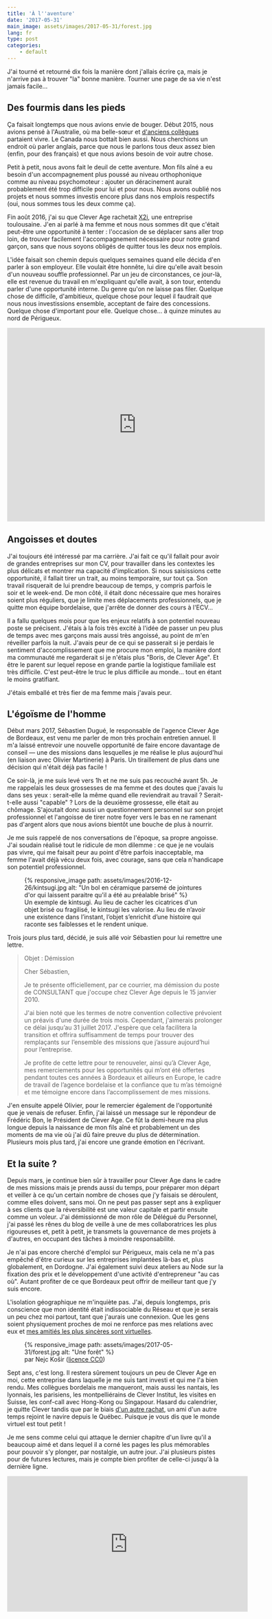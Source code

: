 ```yaml
---
title: 'À l''aventure'
date: '2017-05-31'
main_image: assets/images/2017-05-31/forest.jpg
lang: fr
type: post
categories:
    - default
---
```


J'ai tourné et retourné dix fois la manière dont j'allais écrire ça, mais je n'arrive pas à trouver "la" bonne manière. Tourner une page de sa vie n'est jamais facile…

<!-- more -->

## Des fourmis dans les pieds

Ça faisait longtemps que nous avions envie de bouger. Début 2015, nous avions pensé à l'Australie, où ma belle-sœur et [d'anciens collègues](http://wearemoving.net/) partaient vivre. Le Canada nous bottait bien aussi. Nous cherchions un endroit où parler anglais, parce que nous le parlons tous deux assez bien (enfin, pour des français) et que nous avions besoin de voir autre chose.

Petit à petit, nous avons fait le deuil de cette aventure. Mon fils aîné a eu besoin d'un accompagnement plus poussé au niveau orthophonique comme au niveau psychomoteur : ajouter un déracinement aurait probablement été trop difficile pour lui et pour nous. Nous avons oublié nos projets et nous sommes investis encore plus dans nos emplois respectifs (oui, nous sommes tous les deux comme ça).

Fin août 2016, j'ai su que Clever Age rachetait [X2i](http://www.x2i.fr/), une entreprise toulousaine. J'en ai parlé à ma femme et nous nous sommes dit que c'était peut-être une opportunité à tenter : l'occasion de se déplacer sans aller trop loin, de trouver facilement l'accompagnement nécessaire pour notre grand garçon, sans que nous soyons obligés de quitter tous les deux nos emplois.

L'idée faisait son chemin depuis quelques semaines quand elle décida d'en parler à son employeur. Elle voulait être honnête, lui dire qu'elle avait besoin d'un nouveau souffle professionnel. Par un jeu de circonstances, ce jour-là, elle est revenue du travail en m'expliquant qu'elle avait, à son tour, entendu parler d'une opportunité interne. Du genre qu'on ne laisse pas filer. Quelque chose de difficile, d'ambitieux, quelque chose pour lequel il faudrait que nous nous investissions ensemble, acceptant de faire des concessions. Quelque chose d'important pour elle. Quelque chose… à quinze minutes au nord de Périgueux.

<div class="videoWrapper">
<iframe src="https://www.google.com/maps/embed?pb=!1m18!1m12!1m3!1d89875.86587460003!2d0.616802677960981!3d45.255460096260165!2m3!1f0!2f0!3f0!3m2!1i1024!2i768!4f13.1!3m3!1m2!1s0x47ff7381360949e9%3A0x406651748180c80!2zMjQ0NjAgQ2jDonRlYXUtbCfDiXbDqnF1ZQ!5e0!3m2!1sfr!2sfr!4v1496178486173" width="600" height="450" frameborder="0" style="border:0" allowfullscreen></iframe>
</div>

## Angoisses et doutes

J'ai toujours été intéressé par ma carrière. J'ai fait ce qu'il fallait pour avoir de grandes entreprises sur mon CV, pour travailler dans les contextes les plus délicats et montrer ma capacité d'implication. Si nous saisissions cette opportunité, il fallait tirer un trait, au moins temporaire, sur tout ça. Son travail risquerait de lui prendre beaucoup de temps, y compris parfois le soir et le week-end. De mon côté, il était donc nécessaire que mes horaires soient plus réguliers, que je limite mes déplacements professionnels, que je quitte mon équipe bordelaise, que j'arrête de donner des cours à l'ECV…

Il a fallu quelques mois pour que les enjeux relatifs à son potentiel nouveau poste se précisent. J'étais à la fois très excité à l'idée de passer un peu plus de temps avec mes garçons mais aussi très angoissé, au point de m'en réveiller parfois la nuit. J'avais peur de ce qui se passerait si je perdais le sentiment d'accomplissement que me procure mon emploi, la manière dont ma communauté me regarderait si je n'étais plus "Boris, de Clever Age". Et être le parent sur lequel repose en grande partie la logistique familiale est très difficile. C'est peut-être le truc le plus difficile au monde… tout en étant le moins gratifiant.

J'étais emballé et très fier de ma femme mais j'avais peur.

## L'égoïsme de l'homme

Début mars 2017, Sébastien Dugué, le responsable de l'agence Clever Age de Bordeaux, est venu me parler de mon très prochain entretien annuel. Il m'a laissé entrevoir une nouvelle opportunité de faire encore davantage de conseil — une des missions dans lesquelles je me réalise le plus aujourd'hui (en liaison avec Olivier Martinerie) à Paris. Un tiraillement de plus dans une décision qui n'était déjà pas facile !

Ce soir-là, je me suis levé vers 1h et ne me suis pas recouché avant 5h. Je me rappelais les deux grossesses de ma femme et des doutes que j'avais lu dans ses yeux : serait-elle la même quand elle reviendrait au travail ? Serait-t-elle aussi "capable" ? Lors de la deuxième grossesse, elle était au chômage. S'ajoutait donc aussi un questionnement personnel sur son projet professionnel et l'angoisse de tirer notre foyer vers le bas en ne ramenant pas d'argent alors que nous avions bientôt une bouche de plus à nourrir.

Je me suis rappelé de nos conversations de l'époque, sa propre angoisse. J'ai soudain réalisé tout le ridicule de mon dilemme : ce que je ne voulais pas vivre, qui me faisait peur au point d'être parfois inacceptable, ma femme l'avait déjà vécu deux fois, avec courage, sans que cela n'handicape son potentiel professionnel.

<figure>
      {% responsive_image path: assets/images/2016-12-26/kintsugi.jpg alt: "Un bol en céramique parsemé de jointures d'or qui laissent paraitre qu'il a été au préalable brisé" %}
  <figcaption>Un exemple de <span lang="ja">kintsugi</span>. Au lieu de cacher les cicatrices d'un objet brisé ou fragilisé, le kintsugi les valorise. Au lieu de n’avoir une existence dans l’instant, l’objet s’enrichit d’une histoire qui raconte ses faiblesses et le rendent unique.</figcaption>
</figure>

Trois jours plus tard, décidé, je suis allé voir Sébastien pour lui remettre une lettre.

> Objet : Démission
> 
>
> Cher Sébastien,
> 
> Je te présente officiellement, par ce courrier, ma démission du poste de CONSULTANT que j'occupe chez Clever Age depuis le 15 janvier 2010.
> 
> J'ai bien noté que les termes de notre convention collective prévoient un préavis d'une durée de trois mois. Cependant, j'aimerais prolonger ce délai jusqu’au 31 juillet 2017. J'espère que cela facilitera la transition et offrira suffisamment de temps pour trouver des remplaçants sur l’ensemble des missions que j’assure aujourd’hui pour l’entreprise.
> 
> Je profite de cette lettre pour te renouveler, ainsi qu’à Clever Age, mes remerciements pour les opportunités qui m’ont été offertes pendant toutes ces années à Bordeaux et ailleurs en Europe, le cadre de travail de l’agence bordelaise et la confiance que tu m’as témoigné et me témoigne encore dans l’accomplissement de mes missions.

J'en ensuite appelé Olivier, pour le remercier également de l'opportunité que je venais de refuser. Enfin, j'ai laissé un message sur le répondeur de Frédéric Bon, le Président de Clever Age. Ce fût la demi-heure ma plus longue depuis la naissance de mon fils aîné et probablement un des moments de ma vie où j'ai dû faire preuve du plus de détermination. Plusieurs mois plus tard, j'ai encore une grande émotion en l'écrivant.

## Et la suite ?

Depuis mars, je continue bien sûr à travailler pour Clever Age dans le cadre de mes missions mais je prends aussi du temps, pour préparer mon départ et veiller à ce qu'un certain nombre de choses que j'y faisais se déroulent, comme elles doivent, sans moi. On ne peut pas passer sept ans à expliquer à ses clients que la réversibilité est une valeur capitale et partir ensuite comme un voleur. J'ai démissionné de mon rôle de Délégué du Personnel, j'ai passé les rênes du blog de veille à une de mes collaboratrices les plus rigoureuses et, petit à petit, je transmets la gouvernance de mes projets à d'autres, en occupant des tâches à moindre responsabilité.

Je n'ai pas encore cherché d'emploi sur Périgueux, mais cela ne m'a pas empêché d'être curieux sur les entreprises implantées là-bas et, plus globalement, en Dordogne. J'ai également suivi deux ateliers au Node sur la fixation des prix et le développement d'une activité d'entrepreneur "au cas où". Autant profiter de ce que Bordeaux peut offrir de meilleur tant que j'y suis encore.

L'isolation géographique ne m'inquiète pas. J'ai, depuis longtemps, pris conscience que mon identité était indissociable du Réseau et que je serais un peu chez moi partout, tant que j'aurais une connexion. Que les gens soient physiquement proches de moi ne renforce pas mes relations avec eux et [mes amitiés les plus sincères sont virtuelles](/2014/04/relations-virtuelles/).

<figure>
      {% responsive_image path: assets/images/2017-05-31/forest.jpg alt: "Une forêt" %}
      <figcaption>par Nejc Košir (<a href="https://creativecommons.org/publicdomain/zero/1.0/deed.fr" title="Description de la licence Creative Commons 0">licence CC0</a>)</figcaption>
</figure>

Sept ans, c'est long. Il restera sûrement toujours un peu de Clever Age en moi, cette entreprise dans laquelle je me suis tant investi et qui me l'a bien rendu. Mes collègues bordelais me manqueront, mais aussi les nantais, les lyonnais, les parisiens, les montpelliérains de Clever Institut, les visites en Suisse, les conf-call avec Hong-Kong ou Singapour. Hasard du calendrier, je quitte Clever tandis que par le biais [d'un autre rachat](https://www.clever-age.com/fr/news/clevertoday-rejoint-le-groupe-cleverage/), un ami d'un autre temps rejoint le navire depuis le Québec. Puisque je vous dis que le monde virtuel est tout petit !

Je me sens comme celui qui attaque le dernier chapitre d'un livre qu'il a beaucoup aimé et dans lequel il a corné les pages les plus mémorables pour pouvoir s'y plonger, par nostalgie, un autre jour. J'ai plusieurs pistes pour de futures lectures, mais je compte bien profiter de celle-ci jusqu'à la dernière ligne.

<div class="videoWrapper">
<iframe width="560" height="315" src="https://www.youtube.com/embed/rnAvdZJ-gRU" frameborder="0" allowfullscreen></iframe>
</div>